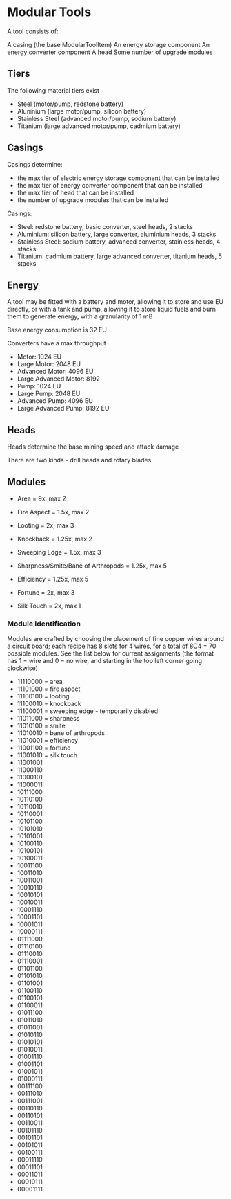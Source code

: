 # Modular Tools

A tool consists of:

A casing (the base ModularToolItem)
An energy storage component
An energy converter component
A head
Some number of upgrade modules

## Tiers

The following material tiers exist

- Steel (motor/pump, redstone battery)
- Aluninium (large motor/pump, silicon battery)
- Stainless Steel (advanced motor/pump, sodium battery)
- Titanium (large advanced motor/pump, cadmium battery)

## Casings

Casings determine:

- the max tier of electric energy storage component that can be installed
- the max tier of energy converter component that can be installed
- the max tier of head that can be installed
- the number of upgrade modules that can be installed

Casings:

- Steel: redstone battery, basic converter, steel heads, 2 stacks
- Aluminium: silicon battery, large converter, aluminium heads, 3 stacks
- Stainless Steel: sodium battery, advanced converter, stainless heads, 4 stacks
- Titanium: cadmium battery, large advanced converter, titanium heads, 5 stacks

## Energy

A tool may be fitted with a battery and motor, allowing it to store and use EU directly, or with a tank and pump, allowing it to store liquid fuels and burn them to generate energy, with a granularity of 1 mB

Base energy consumption is 32 EU

Converters have a max throughput

- Motor: 1024 EU
- Large Motor: 2048 EU
- Advanced Motor: 4096 EU
- Large Advanced Motor: 8192
- Pump: 1024 EU
- Large Pump: 2048 EU
- Advanced Pump: 4096 EU
- Large Advanced Pump: 8192 EU

## Heads

Heads determine the base mining speed and attack damage

There are two kinds - drill heads and rotary blades

## Modules

- Area = 9x, max 2

- Fire Aspect = 1.5x, max 2
- Looting = 2x, max 3
- Knockback = 1.25x, max 2
- Sweeping Edge = 1.5x, max 3
- Sharpness/Smite/Bane of Arthropods = 1.25x, max 5

- Efficiency = 1.25x, max 5

- Fortune = 2x, max 3
- Silk Touch = 2x, max 1

### Module Identification

Modules are crafted by choosing the placement of fine copper wires around a circuit board; each recipe has 8 slots for 4 wires, for a total of 8C4 = 70 possible modules. See the list below for current assignments (the format has 1 = wire and 0 = no wire, and starting in the top left corner going clockwise)

- 11110000 = area
- 11101000 = fire aspect
- 11100100 = looting
- 11100010 = knockback
- 11100001 = sweeping edge - temporarily disabled
- 11011000 = sharpness
- 11010100 = smite
- 11010010 = bane of arthropods
- 11010001 = efficiency
- 11001100 = fortune
- 11001010 = silk touch
- 11001001
- 11000110
- 11000101
- 11000011
- 10111000
- 10110100
- 10110010
- 10110001
- 10101100
- 10101010
- 10101001
- 10100110
- 10100101
- 10100011
- 10011100
- 10011010
- 10011001
- 10010110
- 10010101
- 10010011
- 10001110
- 10001101
- 10001011
- 10000111
- 01111000
- 01110100
- 01110010
- 01110001
- 01101100
- 01101010
- 01101001
- 01100110
- 01100101
- 01100011
- 01011100
- 01011010
- 01011001
- 01010110
- 01010101
- 01010011
- 01001110
- 01001101
- 01001011
- 01000111
- 00111100
- 00111010
- 00111001
- 00110110
- 00110101
- 00110011
- 00101110
- 00101101
- 00101011
- 00100111
- 00011110
- 00011101
- 00011011
- 00010111
- 00001111
